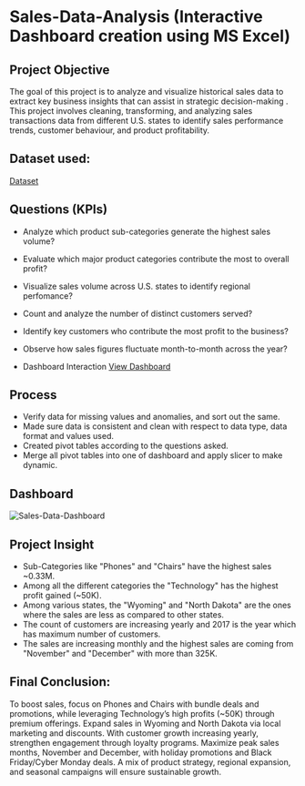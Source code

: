 # Sales-Data-Analysis (Interactive Dashboard creation using MS Excel)

## Project Objective

The goal of this project is to analyze and visualize historical sales data to extract key business insights that can assist in strategic decision-making . This project involves cleaning, transforming, and analyzing sales transactions data from different U.S. states to identify sales performance trends, customer behaviour, and product profitability.

## Dataset used:

 <a href="https://github.com/VikasSharma0052/Sales-Data-Analysis/blob/main/Sales%20Data.xlsx"> Dataset </a>

 ## Questions (KPIs)

 - Analyze which product sub-categories generate the highest sales volume?
 - Evaluate which major product categories contribute the most to overall profit?
 - Visualize sales volume across U.S. states to identify regional perfomance?
 - Count and analyze the number of distinct customers served?
 - Identify key customers who contribute the most profit to the business?
 - Observe how sales figures fluctuate month-to-month across the year?

 - Dashboard Interaction 
<a href="https://github.com/VikasSharma0052/Sales-Data-Analysis/blob/main/Sales-Data-Dashboard.png">View Dashboard</a>

## Process

- Verify data for missing values and anomalies, and sort out the same.
- Made sure data is consistent and clean with respect to data type, data format and values used.
- Created pivot tables according to the questions asked.
- Merge all pivot tables into one of dashboard and apply slicer to make dynamic.

## Dashboard

![Sales-Data-Dashboard](https://github.com/user-attachments/assets/96244662-5154-45b4-b7c0-d1ac40ef22f8)


## Project Insight

- Sub-Categories like "Phones" and "Chairs" have the highest sales ~0.33M.
- Among all the different categories the "Technology" has the highest profit gained (~50K).
- Among various states, the "Wyoming" and "North Dakota" are the ones where the sales are less as compared to other states.
- The count of customers are increasing yearly and 2017 is the year which has maximum number of customers.
- The sales are increasing monthly and the highest sales are coming from "November" and "December" with more than 325K.

## Final Conclusion:

To boost sales, focus on Phones and Chairs with bundle deals and promotions, while leveraging Technology’s high profits (~50K) through premium offerings. Expand sales in Wyoming and North Dakota via local marketing and discounts. With customer growth increasing yearly, strengthen engagement through loyalty programs. Maximize peak sales months, November and December, with holiday promotions and Black Friday/Cyber Monday deals. A mix of product strategy, regional expansion, and seasonal campaigns will ensure sustainable growth. 

